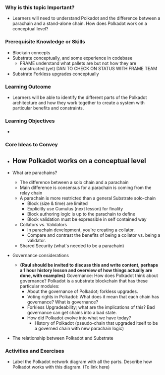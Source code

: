 ### Why is this topic Important?

- Learners will need to understand Polkadot and the difference between a parachain and a stand-alone chain. How does Polkadot work on a conceptual level?

### Prerequisite Knowledge or Skills

- Blockain concepts
- Substrate conceptually, and some experience in codebase
  - FRAME understand what pallets are but not how they are constructed (yet) DAN TO CHECK ON STATUS WITH FRAME TEAM
- Substrate Forkless upgrades conceptually

### Learning Outcome

- Learners will be able to identify the different parts of the Polkadot architecture and how they work together to create a system with particular benefits and constraints.

### Learning Objectives

-

### Core Ideas to Convey

- ## How Polkadot works on a conceptual level
- What are parachains?

  - The difference between a solo chain and a parachain
  - Main difference is consensus for a parachain is coming from the relay chain
  - A parachain is more restricted than a general Substrate solo-chain
    - Block (size & time) are limited
    - Explicitly use Cumulus (next lesson) for finality
    - Block authoring logic is up to the parachain to define
    - Block validation must be expressible in self contained way
  - Collators vs. Validators
    - In parachain development, you're creating a collator.
    - Compare and contrast the benefits of being a collator vs. being a validator.
  - Shared Security (what's needed to be a parachain)

- Governance considerations

  - **{Raul should be invited to discuss this and write content, perhaps a 1 hour history lesson and overview of how things actually are done, with examples}** Governance: How does Polkadot think about governance? Polkadot is a substrate blockchain that has these particular modules:
    - About the governance of Polkadot; forkless upgrades.
    - Voting rights in Polkadot: What does it mean that each chain has governance? What is governance?
    - Forkless Upgradeability; what are the implications of this? Bad governance can get chains into a bad state.
    - How did Polkadot evolve into what we have today?
      - History of Polkadot (pseudo-chain that upgraded itself to be a governed chain with new parachain logic)

- The relationship between Polkadot and Substrate

### Activities and Exercises

- Label the Polkadot network diagram with all the parts. Describe how Polkadot works with this diagram. (To link here)
